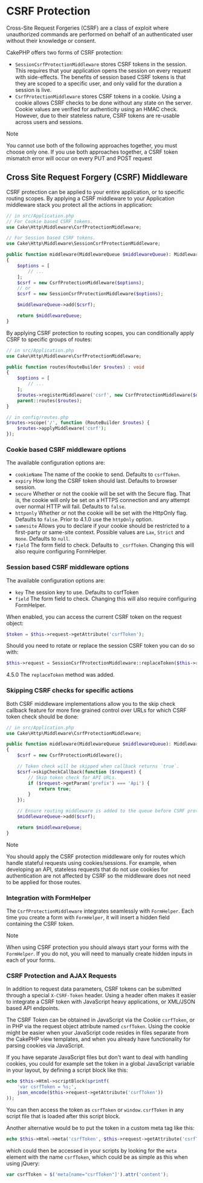 # CSRF Protection

Cross-Site Request Forgeries (CSRF) are a class of exploit where unauthorized
commands are performed on behalf of an authenticated user without their
knowledge or consent.

CakePHP offers two forms of CSRF protection:

- `SessionCsrfProtectionMiddleware` stores CSRF tokens in the session. This
  requires that your application opens the session on every request with
  side-effects. The benefits of session based CSRF tokens is that they are
  scoped to a specific user, and only valid for the duration a session is live.
- `CsrfProtectionMiddleware` stores CSRF tokens in a cookie. Using a cookie
  allows CSRF checks to be done without any state on the server. Cookie values
  are verified for authenticity using an HMAC check. However, due to their
  stateless nature, CSRF tokens are re-usable across users and sessions.

> [!NOTE]
> You cannot use both of the following approaches together, you must choose
> only one. If you use both approaches together, a CSRF token mismatch error
> will occur on every <span class="title-ref">PUT</span> and <span class="title-ref">POST</span> request

## Cross Site Request Forgery (CSRF) Middleware

CSRF protection can be applied to your entire application, or to specific
routing scopes. By applying a CSRF middleware to your Application middleware
stack you protect all the actions in application:

``` php
// in src/Application.php
// For Cookie based CSRF tokens.
use Cake\Http\Middleware\CsrfProtectionMiddleware;

// For Session based CSRF tokens.
use Cake\Http\Middleware\SessionCsrfProtectionMiddleware;

public function middleware(MiddlewareQueue $middlewareQueue): MiddlewareQueue
{
    $options = [
        // ...
    ];
    $csrf = new CsrfProtectionMiddleware($options);
    // or
    $csrf = new SessionCsrfProtectionMiddleware($options);

    $middlewareQueue->add($csrf);

    return $middlewareQueue;
}
```

By applying CSRF protection to routing scopes, you can conditionally
apply CSRF to specific groups of routes:

``` php
// in src/Application.php
use Cake\Http\Middleware\CsrfProtectionMiddleware;

public function routes(RouteBuilder $routes) : void
{
    $options = [
        // ...
    ];
    $routes->registerMiddleware('csrf', new CsrfProtectionMiddleware($options));
    parent::routes($routes);
}

// in config/routes.php
$routes->scope('/', function (RouteBuilder $routes) {
    $routes->applyMiddleware('csrf');
});
```

### Cookie based CSRF middleware options

The available configuration options are:

- `cookieName` The name of the cookie to send. Defaults to `csrfToken`.
- `expiry` How long the CSRF token should last. Defaults to browser session.
- `secure` Whether or not the cookie will be set with the Secure flag. That is,
  the cookie will only be set on a HTTPS connection and any attempt over normal HTTP
  will fail. Defaults to `false`.
- `httponly` Whether or not the cookie will be set with the HttpOnly flag.
  Defaults to `false`. Prior to 4.1.0 use the `httpOnly` option.
- `samesite` Allows you to declare if your cookie should be restricted to a
  first-party or same-site context. Possible values are `Lax`, `Strict` and
  `None`. Defaults to `null`.
- `field` The form field to check. Defaults to `_csrfToken`. Changing this
  will also require configuring FormHelper.

### Session based CSRF middleware options

The available configuration options are:

- `key` The session key to use. Defaults to <span class="title-ref">csrfToken</span>
- `field` The form field to check. Changing this will also require configuring
  FormHelper.

When enabled, you can access the current CSRF token on the request object:

``` php
$token = $this->request->getAttribute('csrfToken');
```

Should you need to rotate or replace the session CSRF token you can do so with:

``` php
$this->request = SessionCsrfProtectionMiddleware::replaceToken($this->request);
```

<div class="versionadded">

4.5.0
The `replaceToken` method was added.

</div>

### Skipping CSRF checks for specific actions

Both CSRF middleware implementations allow you to the skip check callback
feature for more fine grained control over URLs for which CSRF token check
should be done:

``` php
// in src/Application.php
use Cake\Http\Middleware\CsrfProtectionMiddleware;

public function middleware(MiddlewareQueue $middlewareQueue): MiddlewareQueue
{
    $csrf = new CsrfProtectionMiddleware();

    // Token check will be skipped when callback returns `true`.
    $csrf->skipCheckCallback(function ($request) {
        // Skip token check for API URLs.
        if ($request->getParam('prefix') === 'Api') {
            return true;
        }
    });

    // Ensure routing middleware is added to the queue before CSRF protection middleware.
    $middlewareQueue->add($csrf);

    return $middlewareQueue;
}
```

> [!NOTE]
> You should apply the CSRF protection middleware only for routes which handle
> stateful requests using cookies/sessions. For example, when developing an
> API, stateless requests that do not use cookies for authentication are not
> affected by CSRF so the middleware does not need to be applied for those
> routes.

### Integration with FormHelper

The `CsrfProtectionMiddleware` integrates seamlessly with `FormHelper`. Each
time you create a form with `FormHelper`, it will insert a hidden field containing
the CSRF token.

> [!NOTE]
> When using CSRF protection you should always start your forms with the
> `FormHelper`. If you do not, you will need to manually create hidden inputs in
> each of your forms.

### CSRF Protection and AJAX Requests

In addition to request data parameters, CSRF tokens can be submitted through
a special `X-CSRF-Token` header. Using a header often makes it easier to
integrate a CSRF token with JavaScript heavy applications, or XML/JSON based API
endpoints.

The CSRF Token can be obtained in JavaScript via the Cookie `csrfToken`, or in PHP
via the request object attribute named `csrfToken`. Using the cookie might be easier
when your JavaScript code resides in files separate from the CakePHP view templates,
and when you already have functionality for parsing cookies via JavaScript.

If you have separate JavaScript files but don't want to deal with handling cookies,
you could for example set the token in a global JavaScript variable in your layout, by
defining a script block like this:

``` php
echo $this->Html->scriptBlock(sprintf(
    'var csrfToken = %s;',
    json_encode($this->request->getAttribute('csrfToken'))
));
```

You can then access the token as `csrfToken` or `window.csrfToken` in any script
file that is loaded after this script block.

Another alternative would be to put the token in a custom meta tag like this:

``` php
echo $this->Html->meta('csrfToken', $this->request->getAttribute('csrfToken'));
```

which could then be accessed in your scripts by looking for the `meta` element with
the name `csrfToken`, which could be as simple as this when using jQuery:

``` javascript
var csrfToken = $('meta[name="csrfToken"]').attr('content');
```
